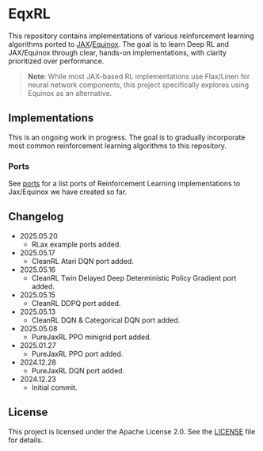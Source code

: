 # EqxRL

This repository contains implementations of various reinforcement learning algorithms ported to [JAX](https://github.com/jax-ml/jax)/[Equinox](https://github.com/patrick-kidger/equinox). The goal is to learn Deep RL and JAX/Equinox through clear, hands-on implementations, with clarity prioritized over performance.

> **Note**: While most JAX-based RL implementations use Flax/Linen for neural network components, this project specifically explores using Equinox as an alternative.

## Implementations

This is an ongoing work in progress. The goal is to gradually incorporate most common reinforcement learning algorithms to this repository.

### Ports

See [ports](./ports.md) for a list ports of Reinforcement Learning implementations to Jax/Equinox we have created so far.

## Changelog

* 2025.05.20
  * RLax example ports added.
* 2025.05.17
  * CleanRL Atari DQN port added.
* 2025.05.16
  * CleanRL Twin Delayed Deep Deterministic Policy Gradient port added.
* 2025.05.15
  * CleanRL DDPQ port added.
* 2025.05.13
  * CleanRL DQN & Categorical DQN port added.
* 2025.05.08
  * PureJaxRL PPO minigrid port added.
* 2025.01.27
  * PureJaxRL PPO port added.
* 2024.12.28
  * PureJaxRL DQN port added.
* 2024.12.23
  * Initial commit.

## License

This project is licensed under the Apache License 2.0. See the [LICENSE](./LICENSE) file for details.
